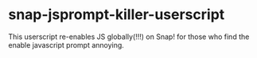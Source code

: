 # snap-jsprompt-killer-userscript
This userscript re-enables JS globally(!!!) on Snap! for those who find the enable javascript prompt annoying.
